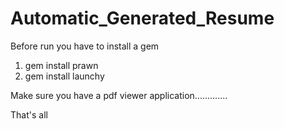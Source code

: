 # Automatic_Generated_Resume

Before run you have to install a gem 
1. gem install prawn
2. gem install launchy


Make sure you have a pdf viewer application.............

That's all
